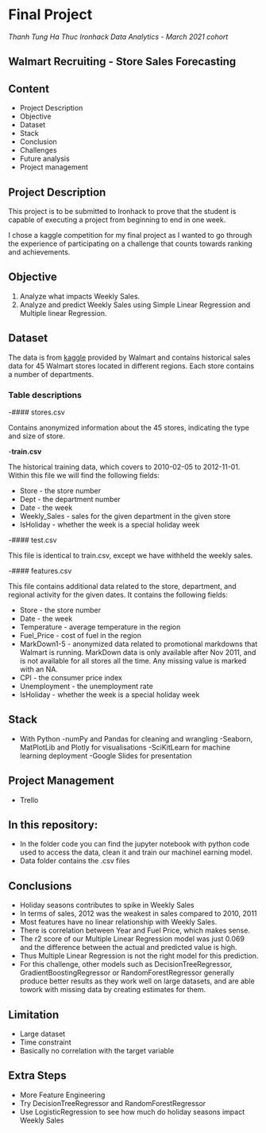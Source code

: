 # Final Project

*Thanh Tung Ha Thuc*
*Ironhack Data Analytics - March 2021 cohort*

## Walmart Recruiting - Store Sales Forecasting

## Content

- Project Description 
- Objective
- Dataset
- Stack
- Conclusion
- Challenges
- Future analysis
- Project management


## Project Description

This project is to be submitted to Ironhack to prove that the student is capable of executing a project from beginning to end 
in one week.

I chose a kaggle competition for my final project as I wanted to go through the experience of participating on a challenge that 
counts towards ranking and achievements.

## Objective

1. Analyze what impacts Weekly Sales.
2. Analyze and predict Weekly Sales using Simple Linear Regression and Multiple linear Regression.

## Dataset

The data is from [kaggle](https://www.kaggle.com/c/walmart-recruiting-store-sales-forecasting/data) provided by Walmart and contains historical sales data for 45 Walmart stores located in different regions. 
Each store contains a number of departments.

### Table descriptions

-#### stores.csv

Contains anonymized information about the 45 stores, indicating the type and size of store.

-**train.csv**

The historical training data, which covers to 2010-02-05 to 2012-11-01. Within this file we will find the following fields:

  - Store - the store number
  - Dept - the department number
  - Date - the week
  - Weekly_Sales -  sales for the given department in the given store
  - IsHoliday - whether the week is a special holiday week

-#### test.csv

This file is identical to train.csv, except we have withheld the weekly sales.

-#### features.csv

This file contains additional data related to the store, department, and regional activity for the given dates. It contains the following fields:

  - Store - the store number
  - Date - the week
  - Temperature - average temperature in the region
  - Fuel_Price - cost of fuel in the region
  - MarkDown1-5 - anonymized data related to promotional markdowns that Walmart is running. MarkDown data is only available after Nov 2011, and is not available for all stores all the time. Any missing value is marked with an NA.
  - CPI - the consumer price index
  - Unemployment - the unemployment rate
  - IsHoliday - whether the week is a special holiday week

## Stack
- With Python
 -numPy and Pandas for cleaning and wrangling
 -Seaborn, MatPlotLib and Plotly for visualisations
 -SciKitLearn for machine learning deployment
 -Google Slides for presentation

## Project Management
- Trello

## In this repository:

- In the folder code you can find the jupyter notebook with python code used to access the data, clean it and train our machinel earning model.
- Data folder contains the .csv files 

## Conclusions
- Holiday seasons contributes to spike in Weekly Sales
- In terms of sales, 2012 was the weakest in sales compared to 2010, 2011
- Most features have no linear relationship with Weekly Sales.
- There is correlation between Year and Fuel Price, which makes sense.
- The r2 score of our Multiple Linear Regression model was just 0.069 and the difference between the actual and predicted value is high. 
- Thus Multiple Linear Regression is not the right model for this prediction.
- For this challenge, other models such as DecisionTreeRegressor, GradientBoostingRegressor or RandomForestRegressor generally produce better results as they work well on large datasets, and are able towork with missing data by creating estimates for them.

## Limitation
- Large dataset
- Time constraint
- Basically no correlation with the target variable

## Extra Steps
- More Feature Engineering
- Try DecisionTreeRegressor and RandomForestRegressor
- Use LogisticRegression to see how much do holiday seasons impact Weekly Sales
